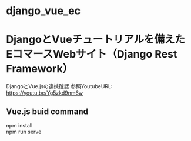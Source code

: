 # django_vue_ec


# DjangoとVueチュートリアルを備えたEコマースWebサイト（Django Rest Framework）

DjangoとVue.jsの連携確認
参照YoutubeURL:<br>
https://youtu.be/Yg5zkd9nm6w

## Vue.js buid command
npm install  
npm run serve
